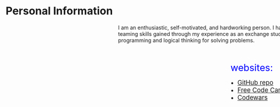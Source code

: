 <html>
<head>
 
<title>Personal Information: </title>
<style>

h1{
		font-family: sans-serif;
		color: blue; 
	 margin-top : 50px;
	 margin-left : 500px;

}	
	
.interested{
		font-size: 1.3em;
		
}
	.websites{
		font-size: 1.5em;
        color: blue
	}
	.websitesList{
		font-size: 1.2em; 
		margin-left: 300px;
		margin-top: 50px;

}
	.content{
		width: 800px;
		height: 500px;
		margin-left: 300px;
		
}
	.list{
		margin-top: -10px;
		margin-left: -10px;
	}
</style>

</head>
	
	
<body>


<h1>Personal Information</h1>
	
<div class ="content">
<p class= "interested">I am an enthusiastic, self-motivated, and hardworking person. I have a good communication, leadership and good teaming skills gained through my experience as an exchange student and volunteer in many institutions. I love programming and logical thinking  for solving problems. 
</p>

<div class = "websitesList">	
<p class="websites">websites:</p>

<ul class = "list">
    <li><a href="https://github.com/saharAdem/personal-information/edit/master/README.md" >GitHub repo</a></li>
   <li><a href="https://www.freecodecamp.org/fcc869ff359-16f0-4b40-9722-bde8a96f7b21" >Free Code Camp</a></li>

   <li><a href="https://www.codewars.com/users/SaharIshaq" >Codewars</a></li>

</ul>
</div>
</div>
</body>
</html>
